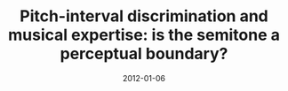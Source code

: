 ---
title: "Pitch-interval discrimination and musical expertise: is the semitone a perceptual boundary?"
collection: publications
permalink: /publication/2012_pitch-interval-discrimination-and-musical-expertis
date: 2012-01-06
year: 2012
venue: 'Journal of the Acoustical Society of America'
authors: 'Zarate JM, Ritson CR, Poeppel D'
number: '97'
citation: 'Zarate JM, Ritson CR, Poeppel D (2012). Pitch-interval discrimination and musical expertise: is the semitone a perceptual boundary?. Journal of the Acoustical Society of America.'
category: 'article'
---